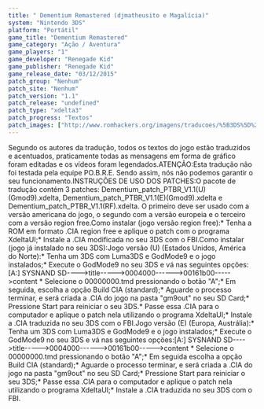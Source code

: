 ```yaml
---
title: " Dementium Remastered (djmatheusito e Magalícia)"
system: "Nintendo 3DS"
platform: "Portátil"
game_title: "Dementium Remastered"
game_category: "Ação / Aventura"
game_players: "1"
game_developer: "Renegade Kid"
game_publisher: "Renegade Kid"
game_release_date: "03/12/2015"
patch_group: "Nenhum"
patch_site: "Nenhum"
patch_version: "1.1"
patch_release: "undefined"
patch_type: "xdelta3"
patch_progress: "Textos"
patch_images: ["http://www.romhackers.org/imagens/traducoes/%5B3DS%5D%20Dementium%20Remastered%20-%20djmatheusito%20e%20Magal%C3%ADcia%20-%201.jpg","http://www.romhackers.org/imagens/traducoes/%5B3DS%5D%20Dementium%20Remastered%20-%20djmatheusito%20e%20Magal%C3%ADcia%20-%202.jpg","http://www.romhackers.org/imagens/traducoes/%5B3DS%5D%20Dementium%20Remastered%20-%20djmatheusito%20e%20Magal%C3%ADcia%20-%203.jpg"]
---
```

Segundo os autores da tradução, todos os textos do jogo estão traduzidos e acentuados, praticamente todas as mensagens em forma de gráfico foram editadas e os vídeos foram legendados.ATENÇÃO:Esta tradução não foi testada pela equipe PO.B.R.E. Sendo assim, nós não podemos garantir o seu funcionamento.INSTRUÇÕES DE USO DOS PATCHES:O pacote de tradução contém 3 patches: Dementium_patch_PTBR_V1.1(U)(Gmod9).xdelta, Dementium_patch_PTBR_V1.1(E)(Gmod9).xdelta e Dementium_patch_PTBR_V1.1(RF).xdelta. O primeiro deve ser usado com a versão americana do jogo, o segundo com a versão europeia e o terceiro com a versão region free.Como instalar (jogo versão region free):* Tenha a ROM em formato .CIA region free e aplique o patch com o programa XdeltaUI;* Instale a .CIA modificada no seu 3DS com o FBI.Como instalar (jogo já instalado no seu 3DS):Jogo versão (U) (Estados Unidos, América do Norte):* Tenha um 3DS com Luma3DS e GodMode9 e o jogo instalados;* Execute o GodMode9 no seu 3DS e vá nas seguintes opções:[A:] SYSNAND SD---->title----->0004000------>00161b00----->content * Selecione o 00000000.tmd pressionando o botão "A";* Em seguida, escolha a opção Build CIA (standard);* Aguarde o processo terminar, e será criada a .CIA do jogo na pasta "gm9out" no seu SD Card;* Pressione Start para reiniciar o seu 3DS.* Passe essa .CIA para o computador e aplique o patch nela utilizando o programa XdeltaUI;* Instale a .CIA traduzida no seu 3DS com o FBI.Jogo versão (E) (Europa, Austrália):* Tenha um 3DS com Luma3DS e GodMode9 e o jogo instalados;* Execute o GodMode9 no seu 3DS e vá nas seguintes opções:[A:] SYSNAND SD---->title----->0004000------>00161b00----->content * Selecione o 00000000.tmd pressionando o botão "A";* Em seguida escolha a opção Build CIA (standard);* Aguarde o processo terminar, e será criada a .CIA do jogo na pasta "gm9out" no seu SD Card;* Pressione Start para reiniciar o seu 3DS;* Passe essa .CIA para o computador e aplique o patch nela utilizando o programa XdeltaUI;* Instale a .CIA traduzida no seu 3DS com o FBI.